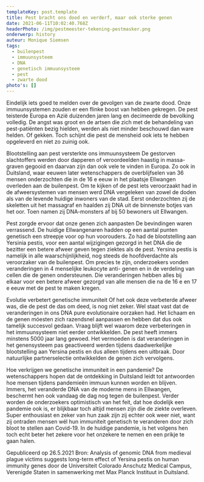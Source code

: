 ```yaml
---
templateKey: post.template
title: Pest bracht ons dood en verderf, maar ook sterke genen
date: 2021-06-11T10:02:40.768Z
headerPhoto: /img/pestmeester-tekening-pestmasker.png
onderwerp: history
auteur: Monique Siemsen
tags:
  - builenpest
  - immuunsysteem
  - DNA
  - genetisch immuunsysteem
  - pest
  - zwarte dood
photo's: []
---
```

Eindelijk iets goed te melden over de gevolgen van de zwarte dood. Onze
immuunsystemen zouden er een flinke boost van hebben gekregen.
De pest teisterde Europa en Azië duizenden jaren lang en decimeerde de bevolking
volledig. De angst was groot en de artsen die zich met de behandeling van pest-patiënten
bezig hielden, werden als niet minder beschouwd dan ware helden. Of gekken. Toch
schijnt die pest de mensheid ook iets te hebben opgeleverd en niet zo zuinig ook.

Blootstelling aan pest versterkte ons immuunsysteem
De gestorven slachtoffers werden door dapperen of veroordeelden haastig in massa-
graven gegooid en daarvan zijn dan ook vele te vinden in Europa. Zo ook in Duitsland,
waar eeuwen later wetenschappers de overblijfselen van 36 mensen onderzochten die in
de 16 e eeuw in het plaatsje Ellwangen overleden aan de builenpest.
Om te kijken of de pest iets veroorzaakt had in de afweersystemen van mensen werd DNA
vergeleken van zowel de doden als van de levende huidige inwoners van de stad. Eerst
onderzochten zij de skeletten uit het massagraf en haalden zij DNA uit de binnenste botjes
van het oor. Toen namen zij DNA-monsters af bij 50 bewoners uit Ellwangen.

Pest zorgde ervoor dat onze genen zich aanpasten
De bevindingen waren verrassend. De huidige Ellwangenaren hadden op een aantal
punten genetisch een streepje voor op hun voorouders. Zo had de blootstelling aan
Yersinia pestis, voor een aantal wijzigingen gezorgd in het DNA die de bezitter een betere
afweer geven tegen ziektes als de pest. Yersina pestis is namelijk in alle
waarschijnlijkheid, nog steeds de hoofdverdachte als veroorzaker van de builenpest.
Om precies te zijn, onderzoekers vonden veranderingen in 4 menselijke leukocyte anti-
genen en in de verdeling van cellen die de genen ondersteunen. Die veranderingen
hebben alles bij elkaar voor een betere afweer gezorgd van alle mensen die na de 16 e en
17 e eeuw met de pest te maken kregen.

Evolutie verbetert genetische immuniteit
Of het ook deze verbeterde afweer was, die de pest de das om deed, is nog niet zeker.
Wel staat vast dat de veranderingen in ons DNA pure evolutionaire oorzaken had. Het
lichaam en de genen móesten zich razendsnel aanpassen en hebben dat dus ook tamelijk
succesvol gedaan.
Vraag blijft wel waarom deze verbeteringen in het immuunsysteem niet eerder
ontwikkelden. De pest heeft immers minstens 5000 jaar lang gewoed. Het vermoeden is
dat veranderingen in het genensysteem pas geactiveerd werden tijdens daadwerkelijke
blootstelling aan Yersina pestis en dus alleen tijdens een uitbraak. Door natuurlijke
partnerselectie ontwikkelden de genen zich vervolgens.

Hoe verkrijgen we genetische immuniteit in een pandemie?
De wetenschappers hopen dat de ontdekking in Duitsland leidt tot antwoorden hoe
mensen tijdens pandemieën immuun kunnen worden en blijven. Immers, het veranderde
DNA van de moderne mens in Ellwangen, beschermt hen ook vandaag de dag nog tegen
de builenpest.
Verder worden de onderzoekers optimistisch van het feit, dat hoe dodelijk een pandemie
ook is, er blijkbaar toch altijd mensen zijn die de ziekte overleven. Super enthousiast en
zeker van hun zaak zijn zij echter ook weer niet, want zij ontraden mensen wél hun
immuniteit genetisch te veranderen door zich bloot te stellen aan Covid-19. In de huidige
pandemie, is het volgens hen toch echt beter het zekere voor het onzekere te nemen en
een prikje te gaan halen.

Gepubliceerd op 26.5.2021
Bron: Analysis of genomic DNA from medieval plague victims suggests long-term effect of Yersina
pestis on human immunity genes door de Universiteit Colorado Anschutz Medical Campus,
Verenigde Staten in samenwerking met Max Planck Instituut in Duitsland.